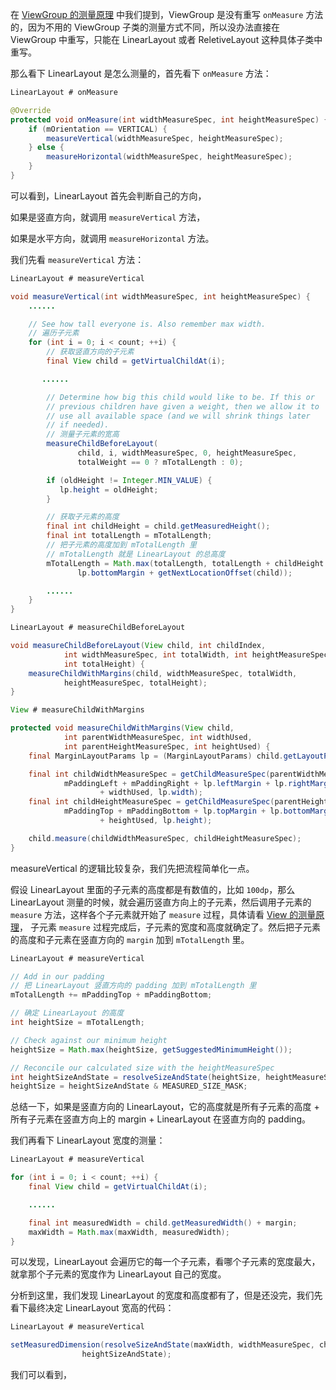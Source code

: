 在 [ViewGroup 的测量原理](https://github.com/shadowwingz/AndroidLife/blob/master/article/ViewGroup%20%E7%9A%84%E6%B5%8B%E9%87%8F%E5%8E%9F%E7%90%86.md) 中我们提到，ViewGroup 是没有重写 `onMeasure` 方法的，因为不用的 ViewGroup 子类的测量方式不同，所以没办法直接在 ViewGroup 中重写，只能在 LinearLayout 或者 ReletiveLayout 这种具体子类中重写。

那么看下 LinearLayout 是怎么测量的，首先看下 `onMeasure` 方法：

```java
LinearLayout # onMeasure

@Override
protected void onMeasure(int widthMeasureSpec, int heightMeasureSpec) {
    if (mOrientation == VERTICAL) {
        measureVertical(widthMeasureSpec, heightMeasureSpec);
    } else {
        measureHorizontal(widthMeasureSpec, heightMeasureSpec);
    }
}
```

可以看到，LinearLayout 首先会判断自己的方向，

如果是竖直方向，就调用 `measureVertical` 方法，

如果是水平方向，就调用 `measureHorizontal` 方法。

我们先看 `measureVertical` 方法：

```java
LinearLayout # measureVertical

void measureVertical(int widthMeasureSpec, int heightMeasureSpec) {
    ......

    // See how tall everyone is. Also remember max width.
    // 遍历子元素
    for (int i = 0; i < count; ++i) {
        // 获取竖直方向的子元素
        final View child = getVirtualChildAt(i);

       ......

        // Determine how big this child would like to be. If this or
        // previous children have given a weight, then we allow it to
        // use all available space (and we will shrink things later
        // if needed).
        // 测量子元素的宽高
        measureChildBeforeLayout(
               child, i, widthMeasureSpec, 0, heightMeasureSpec,
               totalWeight == 0 ? mTotalLength : 0);

        if (oldHeight != Integer.MIN_VALUE) {
           lp.height = oldHeight;
        }

        // 获取子元素的高度
        final int childHeight = child.getMeasuredHeight();
        final int totalLength = mTotalLength;
        // 把子元素的高度加到 mTotalLength 里
        // mTotalLength 就是 LinearLayout 的总高度
        mTotalLength = Math.max(totalLength, totalLength + childHeight + lp.topMargin +
               lp.bottomMargin + getNextLocationOffset(child));

        ......
    }
}

LinearLayout # measureChildBeforeLayout

void measureChildBeforeLayout(View child, int childIndex,
            int widthMeasureSpec, int totalWidth, int heightMeasureSpec,
            int totalHeight) {
    measureChildWithMargins(child, widthMeasureSpec, totalWidth,
            heightMeasureSpec, totalHeight);
}

View # measureChildWithMargins

protected void measureChildWithMargins(View child,
            int parentWidthMeasureSpec, int widthUsed,
            int parentHeightMeasureSpec, int heightUsed) {
    final MarginLayoutParams lp = (MarginLayoutParams) child.getLayoutParams();

    final int childWidthMeasureSpec = getChildMeasureSpec(parentWidthMeasureSpec,
            mPaddingLeft + mPaddingRight + lp.leftMargin + lp.rightMargin
                    + widthUsed, lp.width);
    final int childHeightMeasureSpec = getChildMeasureSpec(parentHeightMeasureSpec,
            mPaddingTop + mPaddingBottom + lp.topMargin + lp.bottomMargin
                    + heightUsed, lp.height);

    child.measure(childWidthMeasureSpec, childHeightMeasureSpec);
}
```

measureVertical 的逻辑比较复杂，我们先把流程简单化一点。

假设 LinearLayout 里面的子元素的高度都是有数值的，比如 `100dp`，那么 LinearLayout 测量的时候，就会遍历竖直方向上的子元素，然后调用子元素的 `measure` 方法，这样各个子元素就开始了 `measure` 过程，具体请看 [View 的测量原理](https://github.com/shadowwingz/AndroidLife/blob/master/article/View%20%E7%9A%84%E6%B5%8B%E9%87%8F%E5%8E%9F%E7%90%86.md)， 子元素 `measure` 过程完成后，子元素的宽度和高度就确定了。然后把子元素的高度和子元素在竖直方向的 `margin` 加到 `mTotalLength` 里。

```java
LinearLayout # measureVertical

// Add in our padding
// 把 LinearLayout 竖直方向的 padding 加到 mTotalLength 里
mTotalLength += mPaddingTop + mPaddingBottom;

// 确定 LinearLayout 的高度
int heightSize = mTotalLength;

// Check against our minimum height
heightSize = Math.max(heightSize, getSuggestedMinimumHeight());

// Reconcile our calculated size with the heightMeasureSpec
int heightSizeAndState = resolveSizeAndState(heightSize, heightMeasureSpec, 0);
heightSize = heightSizeAndState & MEASURED_SIZE_MASK;
```

总结一下，如果是竖直方向的 LinearLayout，它的高度就是所有子元素的高度 + 所有子元素在竖直方向上的 margin + LinearLayout 在竖直方向的 padding。

我们再看下 LinearLayout 宽度的测量：

```java
LinearLayout # measureVertical

for (int i = 0; i < count; ++i) {
    final View child = getVirtualChildAt(i);

    ......

    final int measuredWidth = child.getMeasuredWidth() + margin;
    maxWidth = Math.max(maxWidth, measuredWidth);
}
```

可以发现，LinearLayout 会遍历它的每一个子元素，看哪个子元素的宽度最大，就拿那个子元素的宽度作为 LinearLayout 自己的宽度。

分析到这里，我们发现 LinearLayout 的宽度和高度都有了，但是还没完，我们先看下最终决定 LinearLayout 宽高的代码：

```java
LinearLayout # measureVertical

setMeasuredDimension(resolveSizeAndState(maxWidth, widthMeasureSpec, childState),
                heightSizeAndState);
```

我们可以看到，